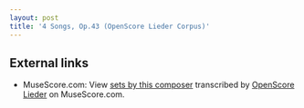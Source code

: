 ```yaml
---
layout: post
title: '4 Songs, Op.43 (OpenScore Lieder Corpus)'
---
```


## External links

- MuseScore.com: View [sets by this composer] transcribed by [OpenScore Lieder] on MuseScore.com.

[sets by this composer]: https://musescore.com/openscore-lieder-corpus/sets/5067679
[OpenScore Lieder]: https://musescore.com/openscore-lieder-corpus

